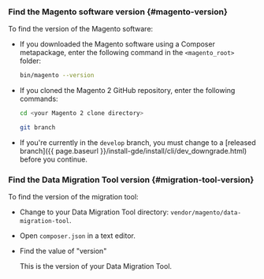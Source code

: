 ### Find the Magento software version {#magento-version}

To find the version of the Magento software:

*	If you downloaded the Magento software using a Composer metapackage, enter the following command in the `<magento_root>` folder:

    ```bash
	bin/magento --version
	```
	
*	If you cloned the Magento 2 GitHub repository, enter the following commands:

	```bash
	cd <your Magento 2 clone directory>
	```
	
	```bash
	git branch
	```

*   If you're currently in the `develop` branch, you must change to a [released branch]({{ page.baseurl }}/install-gde/install/cli/dev_downgrade.html) before you continue.

### Find the Data Migration Tool version {#migration-tool-version}

To find the version of the migration tool:

* Change to your Data Migration Tool directory: `vendor/magento/data-migration-tool`.
* Open `composer.json` in a text editor.
* Find the value of "version"

	This is the version of your Data Migration Tool.
